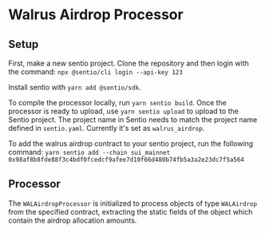 # Walrus Airdrop Processor

## Setup

First, make a new sentio project. Clone the repository and then login with the command:
`npx @sentio/cli login --api-key 123`

Install sentio with `yarn add @sentio/sdk`. 

To compile the processor locally, run 
`yarn sentio build`. Once the processor is ready to upload, use `yarn sentio upload` to upload to the Sentio project. The project name in Sentio needs to match the project name defined in `sentio.yaml`. Currently it's set as `walrus_airdrop`. 

To add the walrus airdrop contract to your sentio project, run the following command:
`yarn sentio add --chain sui_mainnet 0x98af8b8fde88f3c4bdf0fcedcf9afee7d10f66d480b74fb5a3a2e23dc7f5a564 `

## Processor
The `WALAirdropProcessor` is initialized to process objects of type `WALAirdrop` from the specified contract, extracting the static fields of the object which contain the airdrop allocation amounts.


